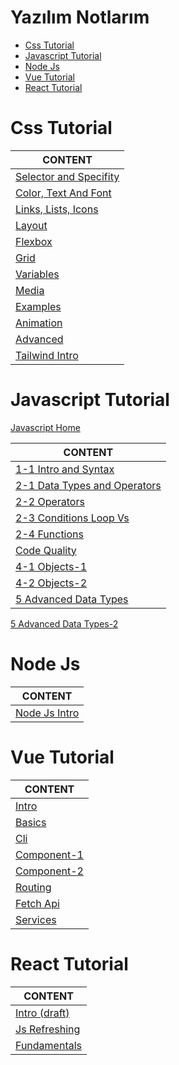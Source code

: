 <h1>Yazılım Notlarım</h1>

- [Css Tutorial](#css-tutorial)
- [Javascript Tutorial](#javascript-tutorial)
- [Node Js](#node-js)
- [Vue Tutorial](#vue-tutorial)
- [React Tutorial](#react-tutorial)


# Css Tutorial

CONTENT |
--- |
[Selector and Specifity](./web-css/css-intro-01-Selector-Specifity.md) |
[Color, Text And Font](./web-css/css-intro-02-Color-Text-Font.md) |
[Links, Lists, Icons](./web-css/css-intro-03-Links-Lists-Icons.md) |
[Layout](./web-css/css-intro-05-Layout.md) |
[Flexbox](./web-css/css-intro-06-Flexbox.md) |
[Grid](./web-css/css-intro-07-Grid.md) |
[Variables](./web-css/css-intro-08-Variables.md) |
[Media](./web-css/css-intro-09-media.md) |
[Examples](./web-css/css-intro-10-Examples.md) |
[Animation](./web-css/css-intro-11-Animation.md) |
[Advanced](./web-css/css-intro-12-Advanced.md) |
[Tailwind Intro](./web-css/css-tailwind-intro.md) |

# Javascript Tutorial

[Javascript Home](./web-javascript/README.md)

CONTENT |
--- |
[1-1 Intro and Syntax](./web-javascript/js-intro-1-1-intro-and-syntax.md) |
[2-1 Data Types and Operators](./web-javascript/js-intro-2-1-data-types.md) |
[2-2 Operators](./web-javascript/js-intro-2-2-operators.md) |
[2-3 Conditions Loop Vs](./web-javascript/js-intro-2-3-if-and-loops.md) |
[2-4 Functions](./web-javascript/js-intro-2-js-intro-2-js-intro-2-4-functions.md) |
[Code Quality](./web-javascript/js-intro-3-code-quality.md) |
[4-1 Objects-1](./web-javascript/js-intro-4-objects-1.md) |
[4-2 Objects-2](./web-javascript/js-intro-4-objects-2.md) |
[5 Advanced Data Types](./web-javascript/js-intro-5-advanced-data-types.md) |
[5 Advanced Data Types-2](./web-javascript/js-intro-5p2-advanced-data-types-2.md)

# Node Js

CONTENT |
--- |
[Node Js Intro](./web-javascript/node-js-intro.md) |


# Vue Tutorial

CONTENT |
--- |
[Intro](./vue/js-vue-1-1-intro.md) |
[Basics](./vue/js-vue-1-2-basics.md) |
[Cli](./vue/js-vue-2-cli.md) |
[Component-1](./vue/js-vue-3-component-1.md) |
[Component-2](./vue/js-vue-3-component-2.md) |
[Routing](./vue/js-vue-5-Routing.md) |
[Fetch Api](./vue/js-vue-6-Fetch-Api.md) |
[Services](./vue/js-vue-7-Services.md) |


# React Tutorial

CONTENT |
--- |
[Intro (draft)](./react/react-1-Intro.md) |
[Js Refreshing](./react/react-2-Js-Refreshing.md) |
[Fundamentals](./react/react-3-Fundamentals.md) |